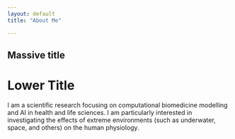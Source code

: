 ```yaml
---
layout: default 
title: "About Me"

---
```

## Massive title 
# Lower Title
I am a scientific research focusing on computational biomedicine modelling and AI in health and life sciences. 
I am particularly interested in investigating the effects of extreme environments (such as underwater, space, and others) on the human physiology. 
